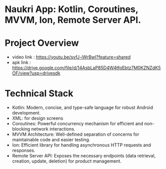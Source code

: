 # Naukri App: Kotlin, Coroutines, MVVM, Ion, Remote Server API.
# Project Overview

- video link : https://youtu.be/svfJ-iWrBwI?feature=shared
- apk link : https://drive.google.com/file/d/14AsbLaP85D4W4tfqEbtz7M0KZNZdK5OF/view?usp=drivesdk
  
  
# Technical Stack
- Kotlin: Modern, concise, and type-safe language for robust Android development.
- XML: for design screens
- Coroutines: Powerful concurrency mechanism for efficient and non-blocking network interactions.
- MVVM Architecture: Well-defined separation of concerns for maintainable code and easier testing.
- Ion: Efficient library for handling asynchronous HTTP requests and responses.
- Remote Server API: Exposes the necessary endpoints (data retrieval, creation, update, deletion) for product management.
